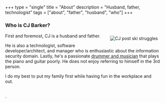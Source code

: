 +++
type = "single"
title = "About"
description = "Husband, father, technologist"
tags = ["about", "father", "husband", "who"]
+++


### Who is CJ Barker? ###

<img style="float: right; padding: 8px;" src="/cj_snow.jpg" alt="CJ post ski struggles" />

First and foremost, CJ is a husband and father. 

He is also a technologist, software developer/architect,
and manager who is enthusiastic about the information security domain.  Lastly, he's a passionate [drummer and musician](/music) that plays the piano and guitar poorly. He does not enjoy referring to himself in the 3rd person.

I do my best to put my family first while having fun in the workplace and out.

<br clear="all" />.
